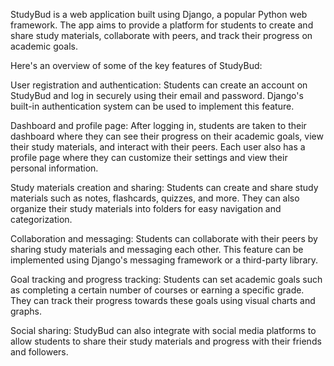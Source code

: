 StudyBud is a web application built using Django, a popular Python web framework. The app aims to provide a platform for students to create and share study materials, collaborate with peers, and track their progress on academic goals.

Here's an overview of some of the key features of StudyBud:

User registration and authentication: Students can create an account on StudyBud and log in securely using their email and password. Django's built-in authentication system can be used to implement this feature.

Dashboard and profile page: After logging in, students are taken to their dashboard where they can see their progress on their academic goals, view their study materials, and interact with their peers. Each user also has a profile page where they can customize their settings and view their personal information.

Study materials creation and sharing: Students can create and share study materials such as notes, flashcards, quizzes, and more. They can also organize their study materials into folders for easy navigation and categorization.

Collaboration and messaging: Students can collaborate with their peers by sharing study materials and messaging each other. This feature can be implemented using Django's messaging framework or a third-party library.

Goal tracking and progress tracking: Students can set academic goals such as completing a certain number of courses or earning a specific grade. They can track their progress towards these goals using visual charts and graphs.

Social sharing: StudyBud can also integrate with social media platforms to allow students to share their study materials and progress with their friends and followers.

